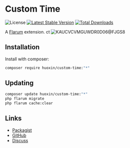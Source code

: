 # Custom Time

![License](https://img.shields.io/badge/license-CC-BY-NC-ND-2.0-blue.svg) [![Latest Stable Version](https://img.shields.io/packagist/v/huoxin/custom-time.svg)](https://packagist.org/packages/huoxin/custom-time) [![Total Downloads](https://img.shields.io/packagist/dt/huoxin/custom-time.svg)](https://packagist.org/packages/huoxin/custom-time)

A [Flarum](http://flarum.org) extension. ct
![KAUCVCVMGUWDR0D06@FJGS8](https://github.com/huoxin233/custom-time/assets/23447157/436770a9-3e18-41d9-87f3-83b97606b7ce)

## Installation

Install with composer:

```sh
composer require huoxin/custom-time:"*"
```

## Updating

```sh
composer update huoxin/custom-time:"*"
php flarum migrate
php flarum cache:clear
```

## Links

- [Packagist](https://packagist.org/packages/huoxin/custom-time)
- [GitHub](https://github.com/huoxin/custom-time)
- [Discuss](https://discuss.flarum.org/d/PUT_DISCUSS_SLUG_HERE)
